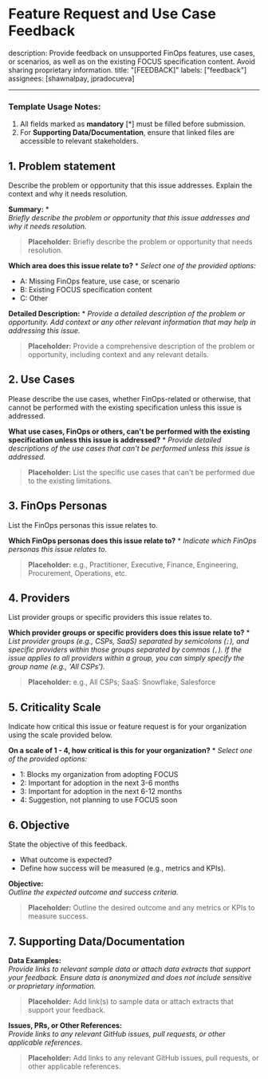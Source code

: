 # Feature Request and Use Case Feedback
description: Provide feedback on unsupported FinOps features, use cases, or scenarios, as well as on the existing FOCUS specification content. Avoid sharing proprietary information.
title: "[FEEDBACK]"
labels: ["feedback"]
assignees: [shawnalpay, jpradocueva]

---

### **Template Usage Notes**:
1. All fields marked as **mandatory** [*] must be filled before submission.
2. For **Supporting Data/Documentation**, ensure that linked files are accessible to relevant stakeholders.

## 1. **Problem statement**
Describe the problem or opportunity that this issue addresses. Explain the context and why it needs resolution.

**Summary:** *  
_Briefly describe the problem or opportunity that this issue addresses and why it needs resolution._  
> **Placeholder:** Briefly describe the problem or opportunity that needs resolution.

**Which area does this issue relate to?** *
_Select one of the provided options:_  
- A: Missing FinOps feature, use case, or scenario
- B: Existing FOCUS specification content
- C: Other

**Detailed Description:** *
_Provide a detailed description of the problem or opportunity. Add context or any other relevant information that may help in addressing this issue._  
> **Placeholder:** Provide a comprehensive description of the problem or opportunity, including context and any relevant details.

## 2. **Use Cases**
Please describe the use cases, whether FinOps-related or otherwise, that cannot be performed with the existing specification unless this issue is addressed.

**What use cases, FinOps or others, can't be performed with the existing specification unless this issue is addressed?** *
_Provide detailed descriptions of the use cases that can't be performed unless this issue is addressed._  
> **Placeholder:** List the specific use cases that can't be performed due to the existing limitations.

## 3. **FinOps Personas**
List the FinOps personas this issue relates to.

**Which FinOps personas does this issue relate to?** *
_Indicate which FinOps personas this issue relates to._  
> **Placeholder:** e.g., Practitioner, Executive, Finance, Engineering, Procurement, Operations, etc.

## 4. **Providers**
List provider groups or specific providers this issue relates to.

**Which provider groups or specific providers does this issue relate to?** *
_List provider groups (e.g., CSPs, SaaS) separated by semicolons (`;`), and specific providers within those groups separated by commas (`,`). If the issue applies to all providers within a group, you can simply specify the group name (e.g., 'All CSPs')._  
> **Placeholder:** e.g., All CSPs; SaaS: Snowflake, Salesforce

## 5. **Criticality Scale**
Indicate how critical this issue or feature request is for your organization using the scale provided below.

**On a scale of 1 - 4, how critical is this for your organization?** *
_Select one of the provided options:_  
- 1: Blocks my organization from adopting FOCUS
- 2: Important for adoption in the next 3-6 months
- 3: Important for adoption in the next 6-12 months
- 4: Suggestion, not planning to use FOCUS soon

## 6. **Objective**
State the objective of this feedback. 
- What outcome is expected?
- Define how success will be measured (e.g., metrics and KPIs).

**Objective:**  
_Outline the expected outcome and success criteria._  
> **Placeholder:** Outline the desired outcome and any metrics or KPIs to measure success.

## 7. **Supporting Data/Documentation**

**Data Examples:**  
_Provide links to relevant sample data or attach data extracts that support your feedback. Ensure data is anonymized and does not include sensitive or proprietary information._  
> **Placeholder:** Add link(s) to sample data or attach extracts that support your feedback.

**Issues, PRs, or Other References:**  
_Provide links to any relevant GitHub issues, pull requests, or other applicable references._  
> **Placeholder:** Add links to any relevant GitHub issues, pull requests, or other applicable references.
